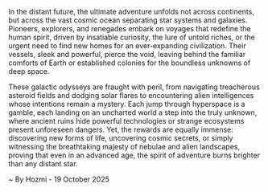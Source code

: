 
In the distant future, the ultimate adventure unfolds not across continents, but across the vast cosmic ocean separating star systems and galaxies. Pioneers, explorers, and renegades embark on voyages that redefine the human spirit, driven by insatiable curiosity, the lure of untold riches, or the urgent need to find new homes for an ever-expanding civilization. Their vessels, sleek and powerful, pierce the void, leaving behind the familiar comforts of Earth or established colonies for the boundless unknowns of deep space.

These galactic odysseys are fraught with peril, from navigating treacherous asteroid fields and dodging solar flares to encountering alien intelligences whose intentions remain a mystery. Each jump through hyperspace is a gamble, each landing on an uncharted world a step into the truly unknown, where ancient ruins hide powerful technologies or strange ecosystems present unforeseen dangers. Yet, the rewards are equally immense: discovering new forms of life, uncovering cosmic secrets, or simply witnessing the breathtaking majesty of nebulae and alien landscapes, proving that even in an advanced age, the spirit of adventure burns brighter than any distant star.

~ By Hozmi - 19 October 2025
